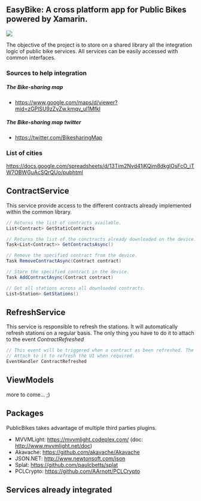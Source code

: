 ## EasyBike: A cross platform app for Public Bikes powered by Xamarin.

![](https://github.com/ThePublicBikeGang/EasyBike/blob/master/EasyBike/EasyBike/Assets/phones.png?raw=true)


The objective of the project is to store on a shared library all the integration logic of public bike services.
All services can be easily accessed with common interfaces.

### Sources to help integration
##### The Bike-sharing map
* https://www.google.com/maps/d/viewer?mid=zGPlSU9zZvZw.kmqv_ul1MfkI

##### The Bike-sharing map twitter
* https://twitter.com/BikesharingMap

### List of cities 
https://docs.google.com/spreadsheets/d/13Tim2Nvd41jKQim8dkglOsFcO_iTW7OBWGuAcSQrQUo/pubhtml

## ContractService
This service provide access to the different contracts already implemented within the common library.

```C#
// Returns the list of contracts available.
List<Contract> GetStaticContracts

// Returns the list of the conctracts already downloaded on the device.
Task<List<Contract>> GetContractsAsync() 

// Remove the specified contract from the device.
Task RemoveContractAsync(Contract contract)

// Store the specified contract in the device.
Task AddContractAsync(Contract contract)

// Get all stations across all downloaded contracts.
List<Station> GetStations()
```

## RefreshService
This service is responsible to refresh the stations. It will automatically refresh stations on a regular basis.
The only thing you have to do it to attach to the event *ContractRefreshed*

```C#
// This event will be triggered when a contract as been refreshed. The sender is the refreshed contract reference.
// Attach to it to refresh the UI when required.
EventHandler ContractRefreshed
```

## ViewModels

more to come... ;)

## Packages 

PublicBikes takes advantage of multiple third parties plugins.

* MVVMLight: https://mvvmlight.codeplex.com/ (doc: http://www.mvvmlight.net/doc)
* Akavache: https://github.com/akavache/Akavache
* JSON.NET: http://www.newtonsoft.com/json
* Splat: https://github.com/paulcbetts/splat
* PCLCrypto: https://github.com/AArnott/PCLCrypto


## Services already integrated
